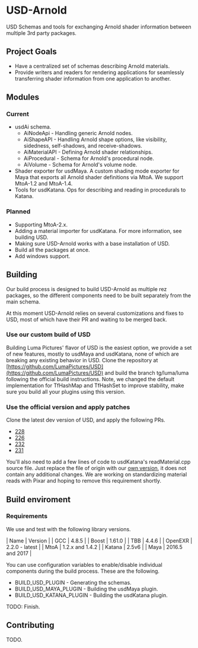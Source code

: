 # USD-Arnold
USD Schemas and tools for exchanging Arnold shader information between multiple 3rd party packages.

## Project Goals
* Have a centralized set of schemas describing Arnold materials.
* Provide writers and readers for rendering applications for seamlessly transferring shader information from one application to another.

## Modules
### Current 
* usdAi schema. 
    * AiNodeApi - Handling generic Arnold nodes.
    * AiShapeAPI - Handling Arnold shape options, like visibility, sidedness, self-shadows, and receive-shadows.
    * AiMaterialAPI - Defining Arnold shader relationships.
    * AiProcedural - Schema for Arnold's procedural node.
    * AiVolume - Schema for Arnold's volume node.
* Shader exporter for usdMaya. A custom shading mode exporter for Maya that exports all Arnold shader definitions via MtoA. We support MtoA-1.2 and MtoA-1.4.
* Tools for usdKatana. Ops for describing and reading in procedurals to Katana.

### Planned
* Supporting MtoA-2.x.
* Adding a material importer for usdKatana. For more information, see building USD.
* Making sure USD-Arnold works with a base installation of USD.
* Build all the packages at once.
* Add windows support.

## Building

Our build process is designed to build USD-Arnold as multiple rez packages, so the different components need to be built separately from the main schema.

At this moment USD-Arnold relies on several customizations and fixes to USD, most of which have their PR and waiting to be merged back.

### Use our custom build of USD
Building Luma Pictures' flavor of USD is the easiest option, we provide a set of new features, mostly to usdMaya and usdKatana, none of which are breaking any existing behavior in USD. Clone the repository at [https://github.com/LumaPictures/USD](https://github.com/LumaPictures/USD) and build the branch tg/luma/luma following the official build instructions. Note, we changed the default implementation for TfHashMap and TfHashSet to improve stability, make sure you build all your plugins using this version.

### Use the official version and apply patches
Clone the latest dev version of USD, and apply the following PRs.
* [228](https://github.com/PixarAnimationStudios/USD/pull/228)
* [226](https://github.com/PixarAnimationStudios/USD/pull/226)
* [232](https://github.com/PixarAnimationStudios/USD/pull/232)
* [231](https://github.com/PixarAnimationStudios/USD/pull/231)

You'll also need to add a few lines of code to usdKatana's readMaterial.cpp source file. Just replace the file of origin with our [own version](https://github.com/LumaPictures/USD/blob/tg/luma/luma/third_party/katana/lib/usdKatana/readMaterial.cpp), it does not contain any additional changes. We are working on standardizing material reads with Pixar and hoping to remove this requirement shortly.

## Build enviroment
### Requirements

We use and test with the following library versions.

| Name    | Version          |
| GCC     | 4.8.5            |
| Boost   | 1.61.0           |
| TBB     | 4.4.6            |
| OpenEXR | 2.2.0 - latest   |
| MtoA    | 1.2.x and 1.4.2  |
| Katana  | 2.5v6            |
| Maya    | 2016.5 and 2017  |

You can use configuration variables to enable/disable individual components during the build process. These are the following.
* BUILD\_USD\_PLUGIN - Generating the schemas.
* BUILD\_USD\_MAYA\_PLUGIN - Building the usdMaya plugin.
* BUILD\_USD\_KATANA\_PLUGIN - Building the usdKatana plugin.

TODO: Finish.

## Contributing

TODO.
